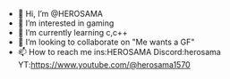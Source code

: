 - 👋 Hi, I’m @HEROSAMA
- 👀 I’m interested in gaming
- 🌱 I’m currently learning c,c++
- 💞️ I’m looking to collaborate on "Me wants a GF"
- 📫 How to reach me ins:HEROSAMA  Discord:herosama YT:https://www.youtube.com/@herosama1570

<!---
HEROSAMA666/HEROSAMA666 is a ✨ special ✨ repository because its `README.md` (this file) appears on your GitHub profile.
You can click the Preview link to take a look at your changes.
--->
